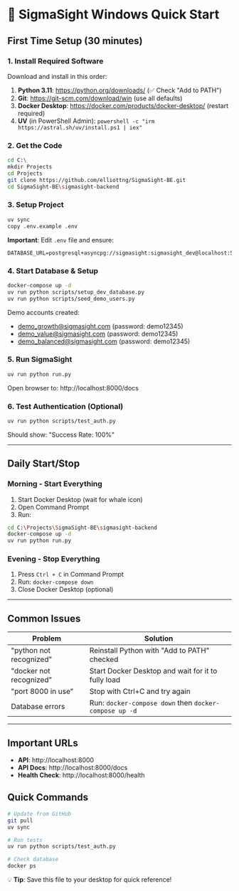 # 🚀 SigmaSight Windows Quick Start

## First Time Setup (30 minutes)

### 1. Install Required Software
Download and install in this order:
1. **Python 3.11**: https://python.org/downloads/ (✅ Check "Add to PATH")
2. **Git**: https://git-scm.com/download/win (use all defaults)
3. **Docker Desktop**: https://docker.com/products/docker-desktop/ (restart required)
4. **UV** (in PowerShell Admin): `powershell -c "irm https://astral.sh/uv/install.ps1 | iex"`

### 2. Get the Code
```bash
cd C:\
mkdir Projects
cd Projects
git clone https://github.com/elliottng/SigmaSight-BE.git
cd SigmaSight-BE\sigmasight-backend
```

### 3. Setup Project
```bash
uv sync
copy .env.example .env
```

**Important**: Edit `.env` file and ensure:
```
DATABASE_URL=postgresql+asyncpg://sigmasight:sigmasight_dev@localhost:5432/sigmasight_db
```

### 4. Start Database & Setup
```bash
docker-compose up -d
uv run python scripts/setup_dev_database.py
uv run python scripts/seed_demo_users.py
```

Demo accounts created:
- demo_growth@sigmasight.com (password: demo12345)
- demo_value@sigmasight.com (password: demo12345)
- demo_balanced@sigmasight.com (password: demo12345)

### 5. Run SigmaSight
```bash
uv run python run.py
```
Open browser to: http://localhost:8000/docs

### 6. Test Authentication (Optional)
```bash
uv run python scripts/test_auth.py
```
Should show: "Success Rate: 100%"

---

## Daily Start/Stop

### Morning - Start Everything
1. Start Docker Desktop (wait for whale icon)
2. Open Command Prompt
3. Run:
```bash
cd C:\Projects\SigmaSight-BE\sigmasight-backend
docker-compose up -d
uv run python run.py
```

### Evening - Stop Everything
1. Press `Ctrl + C` in Command Prompt
2. Run: `docker-compose down`
3. Close Docker Desktop (optional)

---

## Common Issues

| Problem | Solution |
|---------|----------|
| "python not recognized" | Reinstall Python with "Add to PATH" checked |
| "docker not recognized" | Start Docker Desktop and wait for it to fully load |
| "port 8000 in use" | Stop with Ctrl+C and try again |
| Database errors | Run: `docker-compose down` then `docker-compose up -d` |

---

## Important URLs
- **API**: http://localhost:8000
- **API Docs**: http://localhost:8000/docs
- **Health Check**: http://localhost:8000/health

## Quick Commands
```bash
# Update from GitHub
git pull
uv sync

# Run tests
uv run python scripts/test_auth.py

# Check database
docker ps
```

💡 **Tip**: Save this file to your desktop for quick reference!

